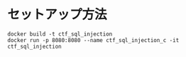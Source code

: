 # セットアップ方法
```
docker build -t ctf_sql_injection
docker run -p 8080:8080 --name ctf_sql_injection_c -it ctf_sql_injection 
```


